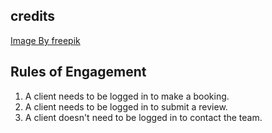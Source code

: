 ## credits

<a href="https://www.freepik.com/free-ai-image/3d-rendering-camera-with-photo-film_94958810.htm#query=book%20session%20photography%20canon%20mark%20iii&position=5&from_view=search&track=ais_ai_generated&uuid=18e045ae-3bf0-467e-9eb5-3a4d979e0345">Image By freepik</a>


## Rules of Engagement
1. A client needs to be logged in to make a booking. 
2. A client needs to be logged in to submit a review.
3. A client doesn't need to be logged in to contact the team.